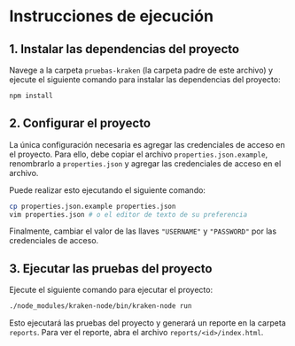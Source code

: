 # Instrucciones de ejecución

## 1. Instalar las dependencias del proyecto

Navege a la carpeta `pruebas-kraken` (la carpeta padre de este archivo) y ejecute el siguiente comando para instalar las dependencias del proyecto:

```bash
npm install
```

## 2. Configurar el proyecto

La única configuración necesaria es agregar las credenciales de acceso en el proyecto.
Para ello, debe copiar el archivo `properties.json.example`, renombrarlo a `properties.json` y agregar las credenciales de acceso en el archivo.

Puede realizar esto ejecutando el siguiente comando:

```bash
cp properties.json.example properties.json
vim properties.json # o el editor de texto de su preferencia
```

Finalmente, cambiar el valor de las llaves `"USERNAME"` y `"PASSWORD"` por las credenciales de acceso.

## 3. Ejecutar las pruebas del proyecto

Ejecute el siguiente comando para ejecutar el proyecto:

```bash
./node_modules/kraken-node/bin/kraken-node run
```

Esto ejecutará las pruebas del proyecto y generará un reporte en la carpeta `reports`.
Para ver el reporte, abra el archivo `reports/<id>/index.html`.
